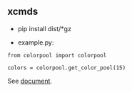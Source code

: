 xcmds
-----
* pip install dist/*gz

* example.py:
```
from colorpool import colorpool

colors = colorpool.get_color_pool(15)

```

See [document](https://gudeqing.github.io/colorpool/ "With a Title").
